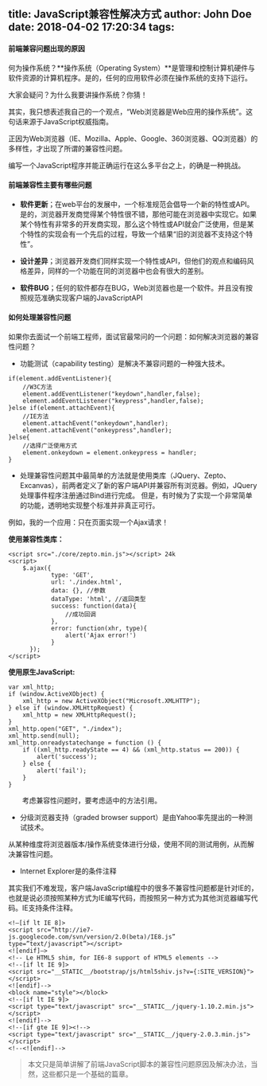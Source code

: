 title: JavaScript兼容性解决方式
author: John Doe
date: 2018-04-02 17:20:34
tags:
---
#### 前端兼容问题出现的原因

何为操作系统？**操作系统（Operating System）**是管理和控制计算机硬件与软件资源的计算机程序。是的，任何的应用软件必须在操作系统的支持下运行。

大家会疑问？为什么我要讲操作系统？你猜！

其实，我只想表述我自己的一个观点，“Web浏览器是Web应用的操作系统”。这句话来源于JavaScript权威指南。

正因为Web浏览器（IE、Mozilla、Apple、Google、360浏览器、QQ浏览器）的多样性，才出现了所谓的兼容性问题。

编写一个JavaScript程序并能正确运行在这么多平台之上，的确是一种挑战。


#### 前端兼容性主要有哪些问题

- **软件更新**；在web平台的发展中，一个标准规范会倡导一个新的特性或API。是的，浏览器开发商觉得某个特性很不错，那他可能在浏览器中实现它。如果某个特性有非常多的开发商实现，那么这个特性或API就会广泛使用，但是某个特性的实现会有一个先后的过程，导致一个结果“旧的浏览器不支持这个特性”。

- **设计差异**；浏览器开发商们同样实现一个特性或API，但他们的观点和编码风格差异，同样的一个功能在同的浏览器中也会有很大的差别。

- **软件BUG**；任何的软件都存在BUG，Web浏览器也是一个软件。并且没有按照规范准确实现客户端的JavaScriptAPI

#### 如何处理兼容性问题

如果你去面试一个前端工程师，面试官最常问的一个问题：如何解决浏览器的兼容性问题？


- 功能测试（capability testing）是解决不兼容问题的一种强大技术。

```
if(element.addEventListener){
    //W3C方法
    element.addEventListener("keydown",handler,false);
    element.addEventListener("keypress",handler,false);
}else if(element.attachEvent){
    //IE方法
    element.attachEvent("onkeydown",handler);
    element.attachEvent("onkeypress",handler);
}else{
    //选择广泛使用方式
    element.onkeydown = element.onkeypress = handler;
}
```

- 处理兼容性问题其中最简单的方法就是使用类库（JQuery、Zepto、Excanvas），前两者定义了新的客户端API并兼容所有浏览器。例如，JQuery处理事件程序注册通过Bind进行完成。
但是，有时候为了实现一个非常简单的功能，透明地实现整个标准并非真正可行。

例如，我的一个应用：只在页面实现一个Ajax请求！

**使用兼容性类库：**

```
<script src="./core/zepto.min.js"></script> 24k
<script>
    $.ajax({
            type: 'GET',
            url: './index.html',
            data: {}, //参数
            dataType: 'html', //返回类型
            success: function(data){
                //成功回调
            },
            error: function(xhr, type){
                alert('Ajax error!')
            }
      });
</script>
```

**使用原生JavaScript:**

```
var xml_http;
if (window.ActiveXObject) {
    xml_http = new ActiveXObject("Microsoft.XMLHTTP");
} else if (window.XMLHttpRequest) {
    xml_http = new XMLHttpRequest();
}
xml_http.open("GET", "./index");
xml_http.send(null);
xml_http.onreadystatechange = function () {
    if ((xml_http.readyState == 4) && (xml_http.status == 200)) {
        alert('success');
    } else {
        alert('fail');
    }
}
```

　　考虑兼容性问题时，要考虑适中的方法引用。

- 分级浏览器支持（graded browser support）是由Yahoo率先提出的一种测试技术。

从某种维度将浏览器版本/操作系统变体进行分级，使用不同的测试用例，从而解决兼容性问题。

- Internet Explorer是的条件注释

其实我们不难发现，客户端JavaScript编程中的很多不兼容性问题都是针对IE的，也就是说必须按照某种方式为IE编写代码，而按照另一种方式为其他浏览器编写代码。IE支持条件注释。

```
<!–[if lt IE 8]>
<script src=”http://ie7-js.googlecode.com/svn/version/2.0(beta)/IE8.js” type=”text/javascript”></script>
<![endif]–>
<!-- Le HTML5 shim, for IE6-8 support of HTML5 elements -->
<!--[if lt IE 9]>
<script src="__STATIC__/bootstrap/js/html5shiv.js?v={:SITE_VERSION}"></script>
<![endif]-->
<block name="style"></block>
<!--[if lt IE 9]>
<script type="text/javascript" src="__STATIC__/jquery-1.10.2.min.js"></script>
<![endif]-->
<!--[if gte IE 9]><!-->
<script type="text/javascript" src="__STATIC__/jquery-2.0.3.min.js"></script>
<!--<![endif]-->
```

> 本文只是简单讲解了前端JavaScript脚本的兼容性问题原因及解决办法，当然，这些都只是一个基础的篇章。
